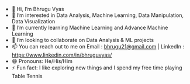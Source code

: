 - 👋 Hi, I’m Bhrugu Vyas
- 👀 I’m interested in Data Analysis, Machine Learning, Data Manipulation, Data Visualization
- 🌱 I’m currently learning Machine Learning and Advance Machine Learning
- 💞️ I’m looking to collaborate on Data Analysis & ML projects
- 📫 You can reach out to me on Email : bhrugu21@gmail.com | LinkedIn : https://www.linkedin.com/in/bhruguvyas/
- 😄 Pronouns: He/His/Him
- ⚡ Fun fact: I like exploring new things and I spend my free time playing Table Tennis

<!---
bhrugu21/bhrugu21 is a ✨ special ✨ repository because its `README.md` (this file) appears on your GitHub profile.
You can click the Preview link to take a look at your changes.
--->
